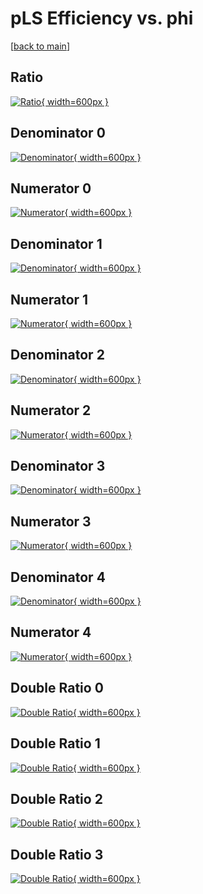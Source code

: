 # pLS Efficiency vs. phi

[[back to main](./)]



## Ratio

[![Ratio](../mtv/var/pLS_base_211_1_eff_phi.png){ width=600px }](../mtv/var/pLS_base_211_1_eff_phi.pdf)

## Denominator 0

[![Denominator](../mtv/den/pLS_base_211_1_eff_phi_den0.png){ width=600px }](../mtv/den/pLS_base_211_1_eff_phi_den0.pdf)

## Numerator 0

[![Numerator](../mtv/num/pLS_base_211_1_eff_phi_num0.png){ width=600px }](../mtv/num/pLS_base_211_1_eff_phi_num0.pdf)

## Denominator 1

[![Denominator](../mtv/den/pLS_base_211_1_eff_phi_den1.png){ width=600px }](../mtv/den/pLS_base_211_1_eff_phi_den1.pdf)

## Numerator 1

[![Numerator](../mtv/num/pLS_base_211_1_eff_phi_num1.png){ width=600px }](../mtv/num/pLS_base_211_1_eff_phi_num1.pdf)

## Denominator 2

[![Denominator](../mtv/den/pLS_base_211_1_eff_phi_den2.png){ width=600px }](../mtv/den/pLS_base_211_1_eff_phi_den2.pdf)

## Numerator 2

[![Numerator](../mtv/num/pLS_base_211_1_eff_phi_num2.png){ width=600px }](../mtv/num/pLS_base_211_1_eff_phi_num2.pdf)

## Denominator 3

[![Denominator](../mtv/den/pLS_base_211_1_eff_phi_den3.png){ width=600px }](../mtv/den/pLS_base_211_1_eff_phi_den3.pdf)

## Numerator 3

[![Numerator](../mtv/num/pLS_base_211_1_eff_phi_num3.png){ width=600px }](../mtv/num/pLS_base_211_1_eff_phi_num3.pdf)

## Denominator 4

[![Denominator](../mtv/den/pLS_base_211_1_eff_phi_den4.png){ width=600px }](../mtv/den/pLS_base_211_1_eff_phi_den4.pdf)

## Numerator 4

[![Numerator](../mtv/num/pLS_base_211_1_eff_phi_num4.png){ width=600px }](../mtv/num/pLS_base_211_1_eff_phi_num4.pdf)

## Double Ratio 0

[![Double Ratio](../mtv/ratio/pLS_base_211_1_eff_phi_ratio0.png){ width=600px }](../mtv/ratio/pLS_base_211_1_eff_phi_ratio0.pdf)

## Double Ratio 1

[![Double Ratio](../mtv/ratio/pLS_base_211_1_eff_phi_ratio1.png){ width=600px }](../mtv/ratio/pLS_base_211_1_eff_phi_ratio1.pdf)

## Double Ratio 2

[![Double Ratio](../mtv/ratio/pLS_base_211_1_eff_phi_ratio2.png){ width=600px }](../mtv/ratio/pLS_base_211_1_eff_phi_ratio2.pdf)

## Double Ratio 3

[![Double Ratio](../mtv/ratio/pLS_base_211_1_eff_phi_ratio3.png){ width=600px }](../mtv/ratio/pLS_base_211_1_eff_phi_ratio3.pdf)

